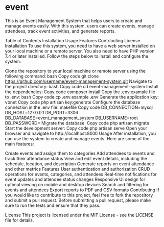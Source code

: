 # event
This is an Event Management System that helps users to create and manage events easily. With this system, users can create events, manage attendees, track event activities, and generate reports.

Table of Contents
Installation
Usage
Features
Contributing
License
Installation
To use this system, you need to have a web server installed on your local machine or a remote server. You also need to have PHP version 7.4 or later installed. Follow the steps below to install and configure the system:

Clone the repository to your local machine or remote server using the following command:
bash
Copy code
git clone https://github.com/username/event-management-system.git
Navigate to the project directory:
bash
Copy code
cd event-management-system
Install the dependencies:
Copy code
composer install
Copy the .env.example file to .env:
bash
Copy code
cp .env.example .env
Generate the application key:
vbnet
Copy code
php artisan key:generate
Configure the database connection in the .env file:
makefile
Copy code
DB_CONNECTION=mysql
DB_HOST=127.0.0.1
DB_PORT=3306
DB_DATABASE=event_management_system
DB_USERNAME=root
DB_PASSWORD=
Migrate the database:
Copy code
php artisan migrate
Start the development server:
Copy code
php artisan serve
Open your browser and navigate to http://localhost:8000
Usage
After installation, you can use the system to create and manage events. Here are some of the main features:

Create events and assign them to categories
Add attendees to events and track their attendance status
View and edit event details, including the schedule, location, and description
Generate reports on event attendance and other metrics
Features
User authentication and authorization
CRUD operations for events, categories, and attendees
Real-time notifications for event updates and attendee status changes
Responsive UI design for optimal viewing on mobile and desktop devices
Search and filtering for events and attendees
Export reports to PDF and CSV formats
Contributing
If you would like to contribute to this project, feel free to fork the repository and submit a pull request. Before submitting a pull request, please make sure to run the tests and ensure that they pass.

License
This project is licensed under the MIT License - see the LICENSE file for details.
